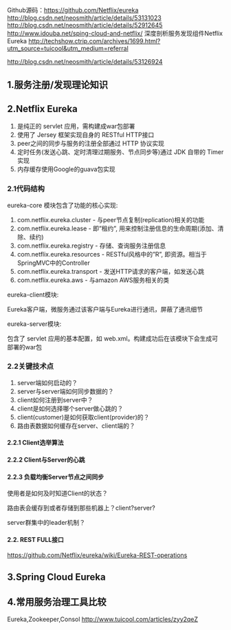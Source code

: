
Github源码：https://github.com/Netflix/eureka
http://blog.csdn.net/neosmith/article/details/53131023
http://blog.csdn.net/neosmith/article/details/52912645
http://www.idouba.net/sping-cloud-and-netflix/
深度剖析服务发现组件Netflix Eureka
http://techshow.ctrip.com/archives/1699.html?utm_source=tuicool&utm_medium=referral

http://blog.csdn.net/neosmith/article/details/53126924

## 1.服务注册/发现理论知识

## 2.Netflix Eureka
1. 是纯正的 servlet 应用，需构建成war包部署
2. 使用了 Jersey 框架实现自身的 RESTful HTTP接口
3. peer之间的同步与服务的注册全部通过 HTTP 协议实现
4. 定时任务(发送心跳、定时清理过期服务、节点同步等)通过 JDK 自带的 Timer 实现
5. 内存缓存使用Google的guava包实现

### 2.1代码结构
eureka-core 模块包含了功能的核心实现:

1. com.netflix.eureka.cluster - 与peer节点复制(replication)相关的功能
2. com.netflix.eureka.lease - 即”租约”, 用来控制注册信息的生命周期(添加、清除、续约)
3. com.netflix.eureka.registry - 存储、查询服务注册信息
4. com.netflix.eureka.resources - RESTful风格中的”R”, 即资源。相当于SpringMVC中的Controller
5. com.netflix.eureka.transport - 发送HTTP请求的客户端，如发送心跳
6. com.netflix.eureka.aws - 与amazon AWS服务相关的类

eureka-client模块:

Eureka客户端，微服务通过该客户端与Eureka进行通讯，屏蔽了通讯细节

eureka-server模块:

包含了 servlet 应用的基本配置，如 web.xml。构建成功后在该模块下会生成可部署的war包

### 2.2关键技术点

1. server端如何启动的？
2. server与server端如何同步数据的？
3. client如何注册到server中？
4. client是如何选择哪个server做心跳的？
5. client(customer)是如何获取client(provider)的？
6. 路由表数据如何缓存在server、client端的？

#### 2.2.1 Client选举算法

#### 2.2.2 Client与Server的心跳

#### 2.2.3 负载均衡Server节点之间同步

使用者是如何及时知道Client的状态？

路由表会缓存到或者存储到那些机器上？client?server?

server群集中的leader机制？



#### 2.2. REST FULL接口
https://github.com/Netflix/eureka/wiki/Eureka-REST-operations

## 3.Spring Cloud Eureka

## 4.常用服务治理工具比较
Eureka,Zookeeper,Consol
http://www.tuicool.com/articles/zyy2qeZ